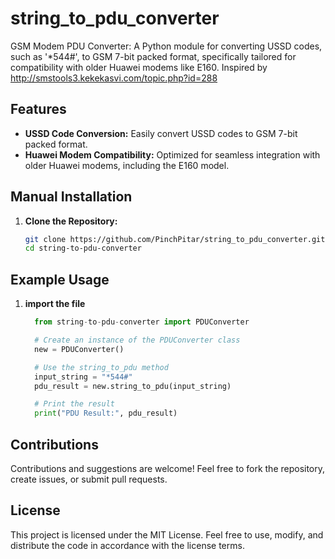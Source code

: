 # string_to_pdu_converter
GSM Modem PDU Converter: A Python module for converting USSD codes, such as '*544#', to GSM 7-bit packed format, specifically tailored for compatibility with older Huawei modems like E160. Inspired by http://smstools3.kekekasvi.com/topic.php?id=288

## Features

- **USSD Code Conversion:** Easily convert USSD codes to GSM 7-bit packed format.
- **Huawei Modem Compatibility:** Optimized for seamless integration with older Huawei modems, including the E160 model.

## Manual Installation

1. **Clone the Repository:**
   ```bash
   git clone https://github.com/PinchPitar/string_to_pdu_converter.git
   cd string-to-pdu-converter

## Example Usage

1. **import the file**
    ```python
      from string-to-pdu-converter import PDUConverter
    
      # Create an instance of the PDUConverter class
      new = PDUConverter()
    
      # Use the string_to_pdu method
      input_string = "*544#"
      pdu_result = new.string_to_pdu(input_string)
    
      # Print the result
      print("PDU Result:", pdu_result)


## Contributions

Contributions and suggestions are welcome! Feel free to fork the repository, create issues, or submit pull requests.

## License
This project is licensed under the MIT License. Feel free to use, modify, and distribute the code in accordance with the license terms.
